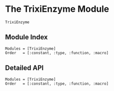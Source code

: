 # The TrixiEnzyme Module

```@docs
TrixiEnzyme
```

## Module Index

```@index
Modules = [TrixiEnzyme]
Order   = [:constant, :type, :function, :macro]
```
## Detailed API

```@autodocs
Modules = [TrixiEnzyme]
Order   = [:constant, :type, :function, :macro]
```
